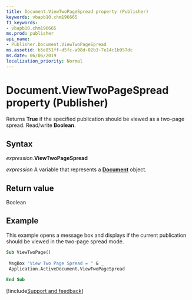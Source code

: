 ```yaml
---
title: Document.ViewTwoPageSpread property (Publisher)
keywords: vbapb10.chm196665
f1_keywords:
- vbapb10.chm196665
ms.prod: publisher
api_name:
- Publisher.Document.ViewTwoPageSpread
ms.assetid: b5e851ff-d5fc-a98d-02b3-7e14c1b957dc
ms.date: 06/06/2019
localization_priority: Normal
---
```



# Document.ViewTwoPageSpread property (Publisher)

Returns **True** if the specified publication should be viewed as a two-page spread. Read/write **Boolean**.


## Syntax

_expression_.**ViewTwoPageSpread**

_expression_ A variable that represents a **[Document](Publisher.Document.md)** object.


## Return value

Boolean


## Example

This example opens a message box and displays if the current publication should be viewed in the two-page spread mode.

```vb
Sub ViewTwoPage() 
 
 MsgBox "View Two Page Spread = " & _ 
 Application.ActiveDocument.ViewTwoPageSpread 
 
End Sub
```

[!include[Support and feedback](~/includes/feedback-boilerplate.md)]